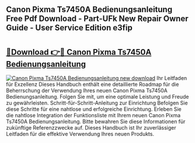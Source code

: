 ## Canon Pixma Ts7450A Bedienungsanleitung Free Pdf Download - Part-UFk New Repair Owner Guide - User Service Edition e3fip

# <h2><a href="http://df3sm5x.blite.top/?on=Canon+Pixma+Ts7450A+Bedienungsanleitung">🔗Download 👉🔴 Canon Pixma Ts7450A Bedienungsanleitung</a></h2>

[![Canon Pixma Ts7450A Bedienungsanleitung new download](https://i.imgur.com/lujVjoI.png)](http://df3sm5x.blite.top/?on=Canon+Pixma+Ts7450A+Bedienungsanleitung)
Ihr Leitfaden für Exzellenz Dieses Handbuch enthält eine detaillierte Roadmap für die Beherrschung der Verwendung Ihres neuen Canon Pixma Ts7450A Bedienungsanleitung. Folgen Sie mit, um eine optimale Leistung und Freude zu gewährleisten. Schritt-für-Schritt-Anleitung zur Einrichtung Befolgen Sie diese Schritte für eine nahtlose und erfolgreiche Einrichtung. Erleben Sie die nahtlose Integration der Funktionsliste mit Ihrem neuen Canon Pixma Ts7450A Bedienungsanleitung. Bitte bewahren Sie diese Informationen für zukünftige Referenzzwecke auf. Dieses Handbuch ist Ihr zuverlässiger Leitfaden für die effektive Verwendung Ihres neuen Produkts.
